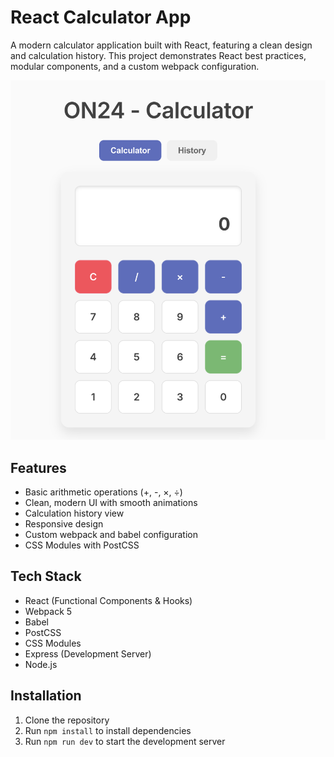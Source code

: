 # React Calculator App

A modern calculator application built with React, featuring a clean design and calculation history. This project demonstrates React best practices, modular components, and a custom webpack configuration.

![Calculator Preview](./docs/calculator-preview.png)

## Features

- Basic arithmetic operations (+, -, ×, ÷)
- Clean, modern UI with smooth animations
- Calculation history view
- Responsive design
- Custom webpack and babel configuration
- CSS Modules with PostCSS

## Tech Stack

- React (Functional Components & Hooks)
- Webpack 5
- Babel
- PostCSS
- CSS Modules
- Express (Development Server)
- Node.js

## Installation

1. Clone the repository
2. Run `npm install` to install dependencies
3. Run `npm run dev` to start the development server
